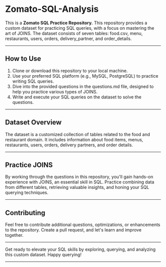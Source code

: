 # Zomato-SQL-Analysis
This is a **Zomato SQL Practice Repository.**
This repository provides a custom dataset for practicing SQL queries, with a focus on mastering the art of JOINS. The dataset consists of seven tables: food.csv, menu, restaurants, users, orders, delivery_partner, and order_details.
***
## How to Use
1. Clone or download this repository to your local machine.
2. Use your preferred SQL platform (e.g., MySQL, PostgreSQL) to practice writing SQL queries.
3. Dive into the provided questions in the questions.md file, designed to help you practice various types of JOINS.
4. Write and execute your SQL queries on the dataset to solve the questions.
***
## Dataset Overview
The dataset is a customized collection of tables related to the food and restaurant domain. It includes information about food items, menus, restaurants, users, orders, delivery partners, and order details.
***
## Practice JOINS
By working through the questions in this repository, you'll gain hands-on experience with JOINS, an essential skill in SQL. Practice combining data from different tables, retrieving valuable insights, and honing your SQL querying techniques.
***
## Contributing
Feel free to contribute additional questions, optimizations, or enhancements to the repository. Create a pull request, and let's learn and improve together.
***
Get ready to elevate your SQL skills by exploring, querying, and analyzing this custom dataset. Happy querying!
***
